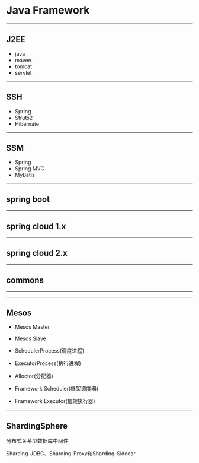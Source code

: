 # Java Framework


---
## J2EE
- java
- maven
- tomcat
- servlet


---
## SSH
- Spring
- Struts2
- Hibernate


---
## SSM
- Spring
- Spring MVC
- MyBatis



---
## spring boot

---
## spring cloud 1.x


---
## spring cloud 2.x



---
## commons



---



---
## Mesos
- Mesos Master
- Mesos Slave
- SchedulerProcess(调度进程)
- ExecutorProcess(执行进程)


- Alloctor(分配器)
- Framework Scheduler(框架调度器)
- Framework Executor(框架执行器)



---
## ShardingSphere
分布式关系型数据库中间件

Sharding-JDBC、Sharding-Proxy和Sharding-Sidecar